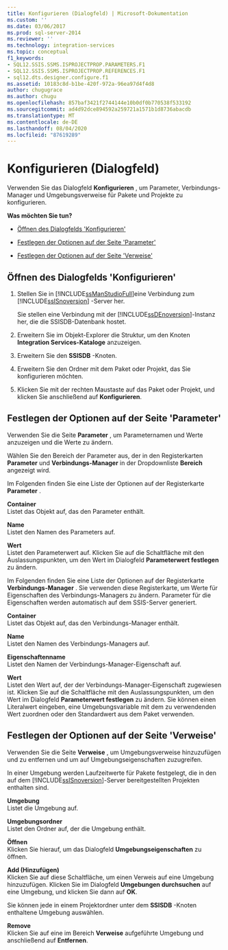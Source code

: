```yaml
---
title: Konfigurieren (Dialogfeld) | Microsoft-Dokumentation
ms.custom: ''
ms.date: 03/06/2017
ms.prod: sql-server-2014
ms.reviewer: ''
ms.technology: integration-services
ms.topic: conceptual
f1_keywords:
- SQL12.SSIS.SSMS.ISPROJECTPROP.PARAMETERS.F1
- SQL12.SSIS.SSMS.ISPROJECTPROP.REFERENCES.F1
- sql12.dts.designer.configure.f1
ms.assetid: 10183c8d-b1be-420f-972a-96ea97d4f4d8
author: chugugrace
ms.author: chugu
ms.openlocfilehash: 857baf3421f2744144e10b0df0b770538f533192
ms.sourcegitcommit: ad4d92dce894592a259721a1571b1d8736abacdb
ms.translationtype: MT
ms.contentlocale: de-DE
ms.lasthandoff: 08/04/2020
ms.locfileid: "87619289"
---
```

# <a name="configure-dialog-box"></a>Konfigurieren (Dialogfeld)
  Verwenden Sie das Dialogfeld **Konfigurieren** , um Parameter, Verbindungs-Manager und Umgebungsverweise für Pakete und Projekte zu konfigurieren.  
  
 **Was möchten Sie tun?**  
  
-   [Öffnen des Dialogfelds 'Konfigurieren'](#open_dialog)  
  
-   [Festlegen der Optionen auf der Seite 'Parameter'](#parameter)  
  
-   [Festlegen der Optionen auf der Seite 'Verweise'](#references)  
  
##  <a name="open-the-configure-dialog-box"></a><a name="open_dialog"></a> Öffnen des Dialogfelds 'Konfigurieren'  
  
1.  Stellen Sie in [!INCLUDE[ssManStudioFull](../../includes/ssmanstudiofull-md.md)]eine Verbindung zum [!INCLUDE[ssISnoversion](../../includes/ssisnoversion-md.md)] -Server her.  
  
     Sie stellen eine Verbindung mit der [!INCLUDE[ssDEnoversion](../../includes/ssdenoversion-md.md)]-Instanz her, die die SSISDB-Datenbank hostet.  
  
2.  Erweitern Sie im Objekt-Explorer die Struktur, um den Knoten **Integration Services-Kataloge** anzuzeigen.  
  
3.  Erweitern Sie den **SSISDB** -Knoten.  
  
4.  Erweitern Sie den Ordner mit dem Paket oder Projekt, das Sie konfigurieren möchten.  
  
5.  Klicken Sie mit der rechten Maustaste auf das Paket oder Projekt, und klicken Sie anschließend auf **Konfigurieren**.  
  
##  <a name="set-the-options-on-the-parameters-page"></a><a name="parameter"></a> Festlegen der Optionen auf der Seite 'Parameter'  
 Verwenden Sie die Seite **Parameter** , um Parameternamen und Werte anzuzeigen und die Werte zu ändern.  
  
 Wählen Sie den Bereich der Parameter aus, der in den Registerkarten **Parameter** und **Verbindungs-Manager** in der Dropdownliste **Bereich** angezeigt wird.  
  
 Im Folgenden finden Sie eine Liste der Optionen auf der Registerkarte **Parameter** .  
  
 **Container**  
 Listet das Objekt auf, das den Parameter enthält.  
  
 **Name**  
 Listet den Namen des Parameters auf.  
  
 **Wert**  
 Listet den Parameterwert auf. Klicken Sie auf die Schaltfläche mit den Auslassungspunkten, um den Wert im Dialogfeld **Parameterwert festlegen** zu ändern.  
  
 Im Folgenden finden Sie eine Liste der Optionen auf der Registerkarte **Verbindungs-Manager** . Sie verwenden diese Registerkarte, um Werte für Eigenschaften des Verbindungs-Managers zu ändern. Parameter für die Eigenschaften werden automatisch auf dem SSIS-Server generiert.  
  
 **Container**  
 Listet das Objekt auf, das den Verbindungs-Manager enthält.  
  
 **Name**  
 Listet den Namen des Verbindungs-Managers auf.  
  
 **Eigenschaftenname**  
 Listet den Namen der Verbindungs-Manager-Eigenschaft auf.  
  
 **Wert**  
 Listet den Wert auf, der der Verbindungs-Manager-Eigenschaft zugewiesen ist. Klicken Sie auf die Schaltfläche mit den Auslassungspunkten, um den Wert im Dialogfeld **Parameterwert festlegen** zu ändern. Sie können einen Literalwert eingeben, eine Umgebungsvariable mit dem zu verwendenden Wert zuordnen oder den Standardwert aus dem Paket verwenden.  
  
##  <a name="set-the-options-on-the-references-page"></a><a name="references"></a> Festlegen der Optionen auf der Seite 'Verweise'  
 Verwenden Sie die Seite **Verweise** , um Umgebungsverweise hinzuzufügen und zu entfernen und um auf Umgebungseigenschaften zuzugreifen.  
  
 In einer Umgebung werden Laufzeitwerte für Pakete festgelegt, die in den auf dem [!INCLUDE[ssISnoversion](../../includes/ssisnoversion-md.md)]-Server bereitgestellten Projekten enthalten sind.  
  
 **Umgebung**  
 Listet die Umgebung auf.  
  
 **Umgebungsordner**  
 Listet den Ordner auf, der die Umgebung enthält.  
  
 **Öffnen**  
 Klicken Sie hierauf, um das Dialogfeld **Umgebungseigenschaften** zu öffnen.  
  
 **Add (Hinzufügen)**  
 Klicken Sie auf diese Schaltfläche, um einen Verweis auf eine Umgebung hinzuzufügen. Klicken Sie im Dialogfeld **Umgebungen durchsuchen** auf eine Umgebung, und klicken Sie dann auf **OK**.  
  
 Sie können jede in einem Projektordner unter dem **SSISDB** -Knoten enthaltene Umgebung auswählen.  
  
 **Remove**  
 Klicken Sie auf eine im Bereich **Verweise** aufgeführte Umgebung und anschließend auf **Entfernen**.  
  
  
